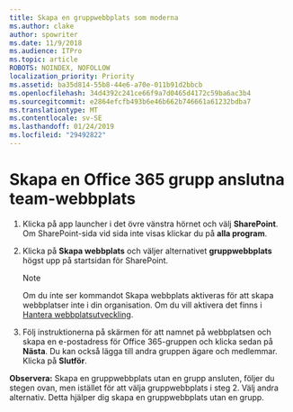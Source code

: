 ```yaml
---
title: Skapa en gruppwebbplats som moderna
ms.author: clake
author: spowriter
ms.date: 11/9/2018
ms.audience: ITPro
ms.topic: article
ROBOTS: NOINDEX, NOFOLLOW
localization_priority: Priority
ms.assetid: ba35d814-55b8-44e6-a70e-011b91d2bbcb
ms.openlocfilehash: 34d4392c241ce66f9a7d0465d4172c59ba6ac3b4
ms.sourcegitcommit: e2864efcfb493b6e46b662b746661a61232bdba7
ms.translationtype: MT
ms.contentlocale: sv-SE
ms.lasthandoff: 01/24/2019
ms.locfileid: "29492822"
---
```

# <a name="create-an-office-365-group-connected-team-site"></a>Skapa en Office 365 grupp anslutna team-webbplats

1. Klicka på app launcher i det övre vänstra hörnet och välj **SharePoint**. Om SharePoint-sida vid sida inte visas klickar du på **alla program**.
    
2. Klicka på **Skapa webbplats** och väljer alternativet **gruppwebbplats** högst upp på startsidan för SharePoint. 
    
    > [!NOTE]
    > Om du inte ser kommandot Skapa webbplats aktiveras för att skapa webbplatser inte i din organisation. Om du vill aktivera det finns i [Hantera webbplatsutveckling](https://go.microsoft.com/fwlink/?linkid=2009644). 
  
3. Följ instruktionerna på skärmen för att namnet på webbplatsen och skapa en e-postadress för Office 365-gruppen och klicka sedan på **Nästa**. Du kan också lägga till andra gruppen ägare och medlemmar. Klicka på **Slutför**.
  
 **Observera:** Skapa en gruppwebbplats utan en grupp ansluten, följer du stegen ovan, men istället för att välja gruppwebbplats i steg 2. Välj andra alternativ. Detta hjälper dig skapa en gruppwebbplats utan en grupp. 
    

